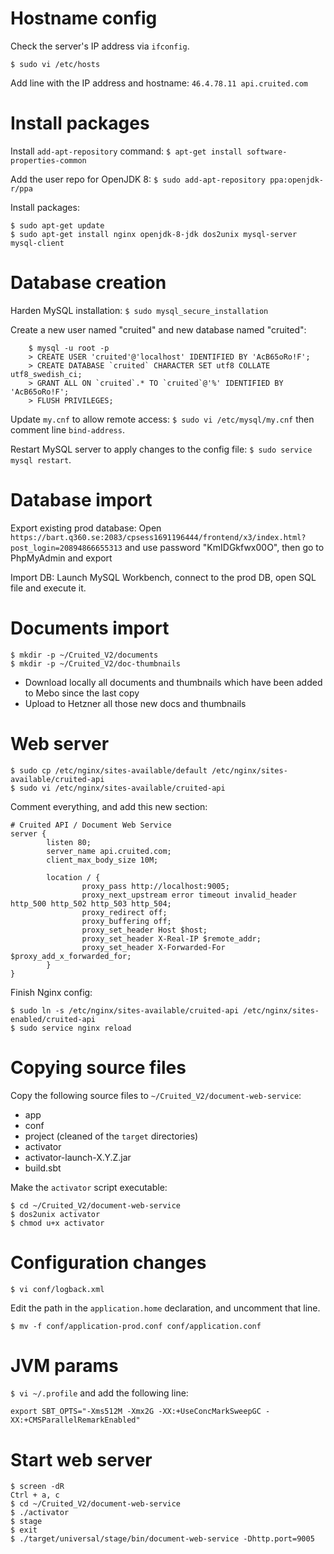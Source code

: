 # Hostname config

Check the server's IP address via `ifconfig`.

`$ sudo vi /etc/hosts`

Add line with the IP address and hostname: `46.4.78.11 api.cruited.com`


# Install packages

Install `add-apt-repository` command: `$ apt-get install software-properties-common`

Add the user repo for OpenJDK 8: `$ sudo add-apt-repository ppa:openjdk-r/ppa`

Install packages:

	$ sudo apt-get update
	$ sudo apt-get install nginx openjdk-8-jdk dos2unix mysql-server mysql-client


# Database creation

Harden MySQL installation: `$ sudo mysql_secure_installation`

Create a new user named "cruited" and new database named "cruited":

        $ mysql -u root -p
		> CREATE USER 'cruited'@'localhost' IDENTIFIED BY 'AcB65oRo!F';
        > CREATE DATABASE `cruited` CHARACTER SET utf8 COLLATE utf8_swedish_ci;
        > GRANT ALL ON `cruited`.* TO `cruited`@'%' IDENTIFIED BY 'AcB65oRo!F';
        > FLUSH PRIVILEGES;

Update `my.cnf` to allow remote access: `$ sudo vi /etc/mysql/my.cnf` then comment line `bind-address`.

Restart MySQL server to apply changes to the config file: `$ sudo service mysql restart`.


# Database import

Export existing prod database: Open `https://bart.q360.se:2083/cpsess1691196444/frontend/x3/index.html?post_login=20894866655313` and use password "KmIDGkfwx00O", then go to PhpMyAdmin and export

Import DB: Launch MySQL Workbench, connect to the prod DB, open SQL file and execute it.


# Documents import

    $ mkdir -p ~/Cruited_V2/documents
    $ mkdir -p ~/Cruited_V2/doc-thumbnails

- Download locally all documents and thumbnails which have been added to Mebo since the last copy
- Upload to Hetzner all those new docs and thumbnails


# Web server

    $ sudo cp /etc/nginx/sites-available/default /etc/nginx/sites-available/cruited-api
    $ sudo vi /etc/nginx/sites-available/cruited-api

Comment everything, and add this new section:

    # Cruited API / Document Web Service
    server {
            listen 80;
            server_name api.cruited.com;
            client_max_body_size 10M;

            location / {
                    proxy_pass http://localhost:9005;
                    proxy_next_upstream error timeout invalid_header http_500 http_502 http_503 http_504;
                    proxy_redirect off;
                    proxy_buffering off;
                    proxy_set_header Host $host;
                    proxy_set_header X-Real-IP $remote_addr;
                    proxy_set_header X-Forwarded-For $proxy_add_x_forwarded_for;
            }
    }

Finish Nginx config:

	$ sudo ln -s /etc/nginx/sites-available/cruited-api /etc/nginx/sites-enabled/cruited-api
	$ sudo service nginx reload


# Copying source files

Copy the following source files to `~/Cruited_V2/document-web-service`:

- app
- conf
- project (cleaned of the `target` directories)
- activator
- activator-launch-X.Y.Z.jar
- build.sbt

Make the `activator` script executable:

    $ cd ~/Cruited_V2/document-web-service
    $ dos2unix activator
    $ chmod u+x activator


# Configuration changes

    $ vi conf/logback.xml

Edit the path in the `application.home` declaration, and uncomment that line.

    $ mv -f conf/application-prod.conf conf/application.conf


# JVM params

`$ vi ~/.profile` and add the following line:

    export SBT_OPTS="-Xms512M -Xmx2G -XX:+UseConcMarkSweepGC -XX:+CMSParallelRemarkEnabled"


# Start web server

    $ screen -dR
    Ctrl + a, c
    $ cd ~/Cruited_V2/document-web-service
    $ ./activator
    $ stage
    $ exit
    $ ./target/universal/stage/bin/document-web-service -Dhttp.port=9005

